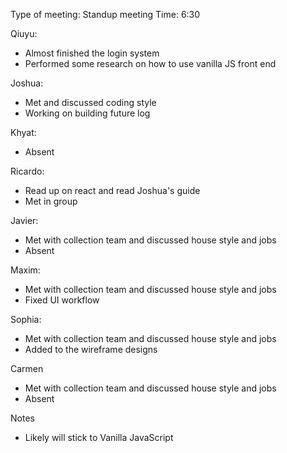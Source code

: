 Type of meeting: Standup meeting
Time: 6:30

Qiuyu:
- Almost finished the login system
- Performed some research on how to use vanilla JS front end

Joshua:
- Met and discussed coding style
- Working on building future log

Khyat:
- Absent

Ricardo:
- Read up on react and read Joshua's guide
- Met in group

Javier:
- Met with collection team and discussed house style and jobs
- Absent

Maxim:
- Met with collection team and discussed house style and jobs
- Fixed UI workflow

Sophia:
- Met with collection team and discussed house style and jobs
- Added to the wireframe designs

Carmen
- Met with collection team and discussed house style and jobs
- Absent

Notes
- Likely will stick to Vanilla JavaScript
